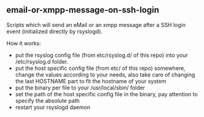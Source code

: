 ## email-or-xmpp-message-on-ssh-login
Scripts which will send an eMail or an xmpp message after a SSH login event (initialized directly by rsyslogd).

How it works:
* put the rsyslog config file (from etc/rsyslog.d/ of this repo) into your /etc/rsyslog.d folder.
* put the host specific config file (from etc/ of this repo) somewhere, change the values according to your needs, also take care of changing the last HOSTNAME part to fit the hostname of your system
* put the binary per file to your /usr/local/sbin/ folder
* set the path of the host specific config file in the binary, pay attention to specify the absolute path
* restart your rsyslogd daemon
